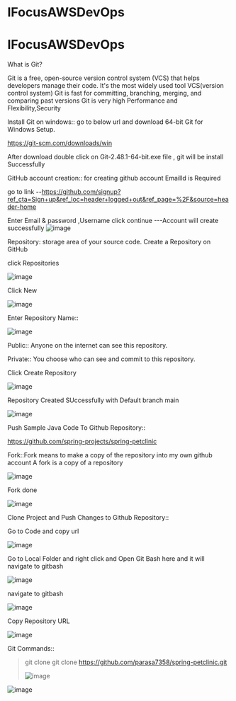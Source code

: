# IFocusAWSDevOps

# IFocusAWSDevOps

What is Git?

Git is a free, open-source version control system (VCS) that helps developers manage their code. It's the most widely used tool VCS(version control system)
Git is fast for committing, branching, merging, and comparing past versions
Git is very high Performance and Flexibility,Security 

Install Git on windows:: go to below url and download 64-bit Git for Windows Setup.

https://git-scm.com/downloads/win

After download double click on Git-2.48.1-64-bit.exe file , git will be install Successfully

GitHub account creation:: for creating github account EmailId is Required

go to link --https://github.com/signup?ref_cta=Sign+up&ref_loc=header+logged+out&ref_page=%2F&source=header-home

Enter Email & password ,Username click continue ---Account will create successfully
![image](https://github.com/user-attachments/assets/f108ebee-716b-43d8-b5b5-d19ed291e9c1)

Repository: storage area of your source code.
Create a Repository on GitHub

click Repositories

![image](https://github.com/user-attachments/assets/904ece7c-23f4-475c-9a6c-e7eb0ccd5e19)

Click New

![image](https://github.com/user-attachments/assets/aefd6151-23b8-4b65-9089-d7412adbb8dc)


Enter Repository Name::

![image](https://github.com/user-attachments/assets/872899bf-bcec-468e-b1c6-023044f49df4)



Public::
Anyone on the internet can see this repository.

Private::
You choose who can see and commit to this repository.

Click Create Repository


![image](https://github.com/user-attachments/assets/0f6d5004-1523-4e33-86c0-41640e7b279e)

Repository Created SUccessfully with Default branch main

![image](https://github.com/user-attachments/assets/e4f9f53d-91e2-4ce0-bc86-b152aa322e66)

Push Sample Java Code To Github Repository::

https://github.com/spring-projects/spring-petclinic

Fork::Fork means to make a copy of the repository into my own github account
A fork is a copy of a repository

![image](https://github.com/user-attachments/assets/9710696d-1991-4f8d-a66c-bc4ed70d44c3)

Fork done

![image](https://github.com/user-attachments/assets/9d7eeeeb-adb0-4aff-a5a4-78755e99d1c7)

Clone Project and Push Changes to Github Repository::

Go to Code and copy url

![image](https://github.com/user-attachments/assets/cfe0f9a6-e661-4a4c-871f-7a6d84c97f9a)

Go to Local Folder and right click and Open Git Bash here and it will navigate to gitbash

![image](https://github.com/user-attachments/assets/8622a586-526f-41c6-bb5c-3494372e0007)

navigate to gitbash

![image](https://github.com/user-attachments/assets/6a8aab98-73eb-4fc8-bfb2-607297064e75)

Copy Repository URL

![image](https://github.com/user-attachments/assets/19aedccf-571e-4034-b5fc-8d05d442f39d)

Git Commands::

>git clone <repo url>
>git clone https://github.com/parasa7358/spring-petclinic.git
>
>![image](https://github.com/user-attachments/assets/e8b7464b-069e-43ed-b372-86ddd7a730c4)

![image](https://github.com/user-attachments/assets/0590c587-3511-4a80-9de1-52536ec90cef)

